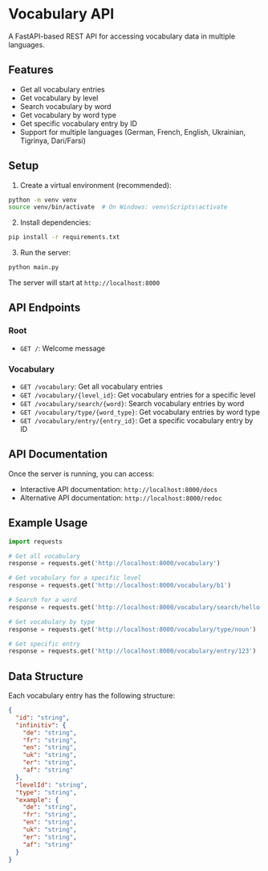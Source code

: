# Vocabulary API

A FastAPI-based REST API for accessing vocabulary data in multiple languages.

## Features

- Get all vocabulary entries
- Get vocabulary by level
- Search vocabulary by word
- Get vocabulary by word type
- Get specific vocabulary entry by ID
- Support for multiple languages (German, French, English, Ukrainian, Tigrinya, Dari/Farsi)

## Setup

1. Create a virtual environment (recommended):

```bash
python -m venv venv
source venv/bin/activate  # On Windows: venv\Scripts\activate
```

2. Install dependencies:

```bash
pip install -r requirements.txt
```

3. Run the server:

```bash
python main.py
```

The server will start at `http://localhost:8000`

## API Endpoints

### Root

- `GET /`: Welcome message

### Vocabulary

- `GET /vocabulary`: Get all vocabulary entries
- `GET /vocabulary/{level_id}`: Get vocabulary entries for a specific level
- `GET /vocabulary/search/{word}`: Search vocabulary entries by word
- `GET /vocabulary/type/{word_type}`: Get vocabulary entries by word type
- `GET /vocabulary/entry/{entry_id}`: Get a specific vocabulary entry by ID

## API Documentation

Once the server is running, you can access:

- Interactive API documentation: `http://localhost:8000/docs`
- Alternative API documentation: `http://localhost:8000/redoc`

## Example Usage

```python
import requests

# Get all vocabulary
response = requests.get('http://localhost:8000/vocabulary')

# Get vocabulary for a specific level
response = requests.get('http://localhost:8000/vocabulary/b1')

# Search for a word
response = requests.get('http://localhost:8000/vocabulary/search/hello')

# Get vocabulary by type
response = requests.get('http://localhost:8000/vocabulary/type/noun')

# Get specific entry
response = requests.get('http://localhost:8000/vocabulary/entry/123')
```

## Data Structure

Each vocabulary entry has the following structure:

```json
{
  "id": "string",
  "infinitiv": {
    "de": "string",
    "fr": "string",
    "en": "string",
    "uk": "string",
    "er": "string",
    "af": "string"
  },
  "levelId": "string",
  "type": "string",
  "example": {
    "de": "string",
    "fr": "string",
    "en": "string",
    "uk": "string",
    "er": "string",
    "af": "string"
  }
}
```
